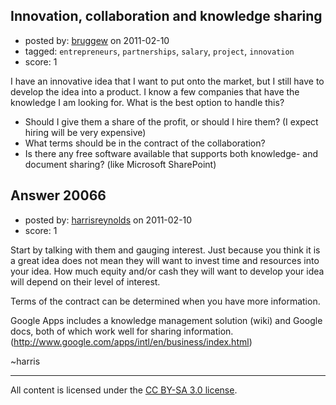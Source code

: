## Innovation, collaboration and knowledge sharing

- posted by: [bruggew](https://stackexchange.com/users/-1/7205-bruggew) on 2011-02-10
- tagged: `entrepreneurs`, `partnerships`, `salary`, `project`, `innovation`
- score: 1

I have an innovative idea that I want to put onto the market, but I still have to develop the idea into a product.
I know a few companies that have the knowledge I am looking for.
What is the best option to handle this? 

- Should I give them a share of the profit, or should I hire them? (I expect hiring will be very expensive)
- What terms should be in the contract of the collaboration?
- Is there any free software available that supports both knowledge- and document sharing? (like Microsoft SharePoint)


## Answer 20066

- posted by: [harrisreynolds](https://stackexchange.com/users/-1/7239-harrisreynolds) on 2011-02-10
- score: 1

<p>Start by talking with them and gauging interest.  Just because you think it is a great idea does not mean they will want to invest time and resources into your idea.  How much equity and/or cash they will want to develop your idea will depend on their level of interest.</p>

<p>Terms of the contract can be determined when you have more information.</p>

<p>Google Apps includes a knowledge management solution (wiki) and Google docs, both of which work well for sharing information. (<a href="http://www.google.com/apps/intl/en/business/index.html" rel="nofollow">http://www.google.com/apps/intl/en/business/index.html</a>)</p>

<p>~harris</p>




---

All content is licensed under the [CC BY-SA 3.0 license](https://creativecommons.org/licenses/by-sa/3.0/).
